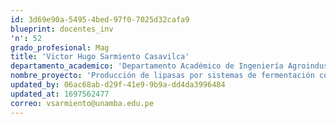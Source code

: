 ```yaml
---
id: 3d69e90a-5495-4bed-97f0-7025d32cafa9
blueprint: docentes_inv
'n': 52
grado_profesional: Mag
title: 'Victor Hugo Sarmiento Casavilca'
departamento_academico: 'Departamento Académico de Ingeniería Agroindustrial'
nombre_proyecto: 'Producción de lipasas por sistemas de fermentación con adhesión a superficies e inmovilización de células usando aspergillus Níger y evaluación de su rendimiento en el lavado de fibra de alpaca.'
updated_by: 06ac68ab-d29f-41e9-9b9a-dd4da3996484
updated_at: 1697562477
correo: vsarmiento@unamba.edu.pe
---
```

